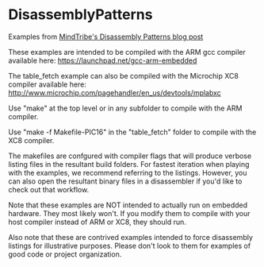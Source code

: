 DisassemblyPatterns
===================

Examples from [MindTribe's Disassembly Patterns blog post](http://www.mindtribe.com/2014/05/spotting-patterns-in-c-disassembly/)

These examples are intended to be compiled with the ARM gcc compiler available here: https://launchpad.net/gcc-arm-embedded

The table_fetch example can also be compiled with the Microchip XC8 compiler available here: http://www.microchip.com/pagehandler/en_us/devtools/mplabxc

Use "make" at the top level or in any subfolder to compile with the ARM compiler.

Use "make -f Makefile-PIC16" in the "table_fetch" folder to compile with the XC8 compiler.

The makefiles are confgured with compiler flags that will produce verbose listing files in the resultant build folders. For fastest iteration when playing with the examples, we recommend referring to the listings. However, you can also open the resultant binary files in a disassembler if you'd like to check out that workflow.

Note that these examples are NOT intended to actually run on embedded hardware. They most likely won't. If you modify them to compile with your host compiler instead of ARM or XC8, they should run.

Also note that these are contrived examples intended to force disassembly listings for illustrative purposes. Please don't look to them for examples of good code or project organization.

